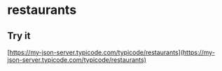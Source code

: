 # restaurants

## Try it

[https://my-json-server.typicode.com/typicode/restaurants](https://my-json-server.typicode.com/typicode/restaurants)
